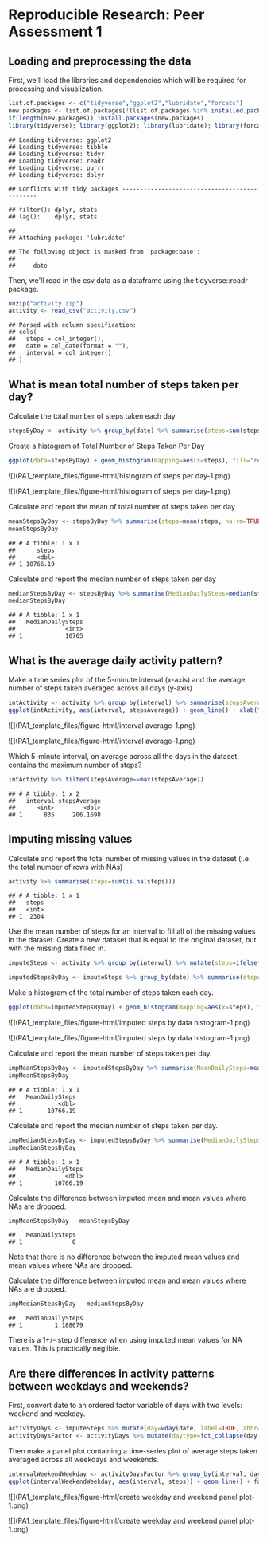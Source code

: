 # Reproducible Research: Peer Assessment 1


## Loading and preprocessing the data
First, we'll load the libraries and dependencies which will be required for processing and visualization.


```r
list.of.packages <- c("tidyverse","ggplot2","lubridate","forcats")
new.packages <- list.of.packages[!(list.of.packages %in% installed.packages()[, "Package"])]
if(length(new.packages)) install.packages(new.packages)
library(tidyverse); library(ggplot2); library(lubridate); library(forcats)
```

```
## Loading tidyverse: ggplot2
## Loading tidyverse: tibble
## Loading tidyverse: tidyr
## Loading tidyverse: readr
## Loading tidyverse: purrr
## Loading tidyverse: dplyr
```

```
## Conflicts with tidy packages ----------------------------------------------
```

```
## filter(): dplyr, stats
## lag():    dplyr, stats
```

```
## 
## Attaching package: 'lubridate'
```

```
## The following object is masked from 'package:base':
## 
##     date
```

Then, we'll read in the csv data as a dataframe using the tidyverse::readr package. 


```r
unzip("activity.zip")
activity <- read_csv("activity.csv")
```

```
## Parsed with column specification:
## cols(
##   steps = col_integer(),
##   date = col_date(format = ""),
##   interval = col_integer()
## )
```

## What is mean total number of steps taken per day?

Calculate the total number of steps taken each day

```r
stepsByDay <- activity %>% group_by(date) %>% summarise(steps=sum(steps))
```

Create a histogram of Total Number of Steps Taken Per Day

```r
ggplot(data=stepsByDay) + geom_histogram(mapping=aes(x=steps), fill="red", color="white", bins=30, na.rm=TRUE) + xlab("Steps") + ylab("Count") + ggtitle("Total Number of Steps Taken Per Day")
```

![](PA1_template_files/figure-html/histogram of steps per day-1.png)<!-- -->

![](PA1_template_files/figure-html/histogram of steps per day-1.png)

Calculate and report the mean of total number of steps taken per day

```r
meanStepsByDay <- stepsByDay %>% summarise(steps=mean(steps, na.rm=TRUE))
meanStepsByDay 
```

```
## # A tibble: 1 x 1
##      steps
##      <dbl>
## 1 10766.19
```

Calculate and report the median number of steps taken per day

```r
medianStepsByDay <- stepsByDay %>% summarise(MedianDailySteps=median(steps, na.rm=TRUE))
medianStepsByDay
```

```
## # A tibble: 1 x 1
##   MedianDailySteps
##              <int>
## 1            10765
```

## What is the average daily activity pattern?

Make a time series plot of the 5-minute interval (x-axis) and the average number of steps taken averaged across all days (y-axis)

```r
intActivity <- activity %>% group_by(interval) %>% summarise(stepsAverage=mean(steps, na.rm=TRUE))
ggplot(intActivity, aes(interval, stepsAverage)) + geom_line() + xlab("Time") + ylab("Average Number of Steps") + scale_x_continuous(breaks=c(0,500,1000,1500,2000), labels=c("0:00","5:00","10:00","15:00","20:00"))
```

![](PA1_template_files/figure-html/interval average-1.png)<!-- -->

![](PA1_template_files/figure-html/interval average-1.png)

Which 5-minute interval, on average across all the days in the dataset, contains the maximum number of steps?

```r
intActivity %>% filter(stepsAverage==max(stepsAverage)) 
```

```
## # A tibble: 1 x 2
##   interval stepsAverage
##      <int>        <dbl>
## 1      835     206.1698
```

## Imputing missing values

Calculate and report the total number of missing values in the dataset (i.e. the total number of rows with NAs)

```r
activity %>% summarise(steps=sum(is.na(steps)))
```

```
## # A tibble: 1 x 1
##   steps
##   <int>
## 1  2304
```

Use the mean number of steps for an interval to fill all of the missing values in the dataset.
Create a new dataset that is equal to the original dataset, but with the missing data filled in.

```r
imputeSteps <- activity %>% group_by(interval) %>% mutate(steps=ifelse(is.na(steps),mean(steps, na.rm=TRUE),steps))
```


```r
imputedStepsByDay <- imputeSteps %>% group_by(date) %>% summarise(steps=sum(steps))
```

Make a histogram of the total number of steps taken each day.

```r
ggplot(data=imputedStepsByDay) + geom_histogram(mapping=aes(x=steps), fill="red", color="white", bins=30, na.rm=TRUE) + xlab("Steps") + ylab("Count") + ggtitle("Total Number of Steps Taken Per Day (with Interval Mean Imputed for NAs)")
```

![](PA1_template_files/figure-html/imputed steps by data histogram-1.png)<!-- -->

![](PA1_template_files/figure-html/imputed steps by data histogram-1.png)

Calculate and report the mean number of steps taken per day.

```r
impMeanStepsByDay <- imputedStepsByDay %>% summarise(MeanDailySteps=mean(steps))
impMeanStepsByDay
```

```
## # A tibble: 1 x 1
##   MeanDailySteps
##            <dbl>
## 1       10766.19
```

Calculate and report the median number of steps taken per day.


```r
impMedianStepsByDay <- imputedStepsByDay %>% summarise(MedianDailySteps=median(steps))
impMedianStepsByDay
```

```
## # A tibble: 1 x 1
##   MedianDailySteps
##              <dbl>
## 1         10766.19
```

Calculate the difference between imputed mean and mean values where NAs are dropped.


```r
impMeanStepsByDay - meanStepsByDay
```

```
##   MeanDailySteps
## 1              0
```

Note that there is no difference between the imputed mean values and mean values where NAs are dropped.

Calculate the difference between imputed mean and mean values where NAs are dropped. 

```r
impMedianStepsByDay - medianStepsByDay
```

```
##   MedianDailySteps
## 1         1.188679
```

There is a 1+/- step difference when using imputed mean values for NA values. This is practically neglible.

## Are there differences in activity patterns between weekdays and weekends?
First, convert date to an ordered factor variable of days with two levels: weekend and weekday.

```r
activityDays <- imputeSteps %>% mutate(day=wday(date, label=TRUE, abbr=FALSE)) 
activityDaysFactor <- activityDays %>% mutate(daytype=fct_collapse(day, weekend=c("Sunday", "Saturday"), weekday=c("Monday","Tuesday","Wednesday", "Thursday","Friday")))
```

Then make a panel plot containing a time-series plot of average steps taken averaged across all weekdays and weekends.

```r
intervalWeekendWeekday <- activityDaysFactor %>% group_by(interval, daytype) %>% summarise(steps=mean(steps))
ggplot(intervalWeekendWeekday, aes(interval, steps)) + geom_line() + facet_wrap(~ daytype, nrow=2) + xlab("Time") + ylab("Average Number of Steps") + scale_x_continuous(breaks=c(0,500,1000,1500,2000), labels=c("0:00","5:00","10:00","15:00","20:00"))
```

![](PA1_template_files/figure-html/create weekday and weekend panel plot-1.png)<!-- -->

![](PA1_template_files/figure-html/create weekday and weekend panel plot-1.png)
